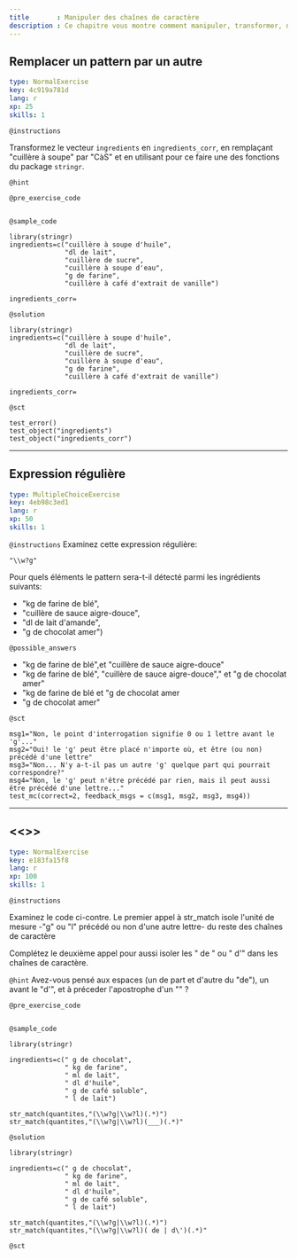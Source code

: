 ```yaml
---
title       : Manipuler des chaînes de caractère
description : Ce chapitre vous montre comment manipuler, transformer, nettoyer des chaînes de caractère à l'aide des fonctions du package stringr.
---
```


## Remplacer un pattern par un autre

```yaml
type: NormalExercise
key: 4c919a781d
lang: r
xp: 25
skills: 1
```


`@instructions`

Transformez le vecteur `ingredients` en `ingredients_corr`, en remplaçant "cuillère à soupe" par "CàS" et en utilisant pour ce faire une des fonctions du package `stringr`.

`@hint`

`@pre_exercise_code`
```{r}

```

`@sample_code`
```{r}
library(stringr)
ingredients=c("cuillère à soupe d'huile",
              "dl de lait",
              "cuillère de sucre",
              "cuillère à soupe d'eau",
              "g de farine",
              "cuillère à café d'extrait de vanille")

ingredients_corr=
```

`@solution`
```{r}
library(stringr)
ingredients=c("cuillère à soupe d'huile",
              "dl de lait",
              "cuillère de sucre",
              "cuillère à soupe d'eau",
              "g de farine",
              "cuillère à café d'extrait de vanille")

ingredients_corr=
```

`@sct`
```{r}
test_error()
test_object("ingredients")
test_object("ingredients_corr")
```


---
## Expression régulière

```yaml
type: MultipleChoiceExercise
key: 4eb98c3ed1
lang: r
xp: 50
skills: 1
```


`@instructions`
Examinez cette expression régulière:

```{r}
"\\w?g"
```

Pour quels éléments le pattern sera-t-il détecté parmi les ingrédients suivants:

- "kg de farine de blé",
- "cuillère de sauce aigre-douce",
- "dl de lait d'amande",
- "g de chocolat amer")




`@possible_answers`
- "kg de farine de blé",et "cuillère de sauce aigre-douce"
- "kg de farine de blé", "cuillère de sauce aigre-douce"," et "g de chocolat amer"
- "kg de farine de blé et "g de chocolat amer
- "g de chocolat amer"


`@sct`
```{r}
msg1="Non, le point d'interrogation signifie 0 ou 1 lettre avant le 'g'..."
msg2="Oui! le 'g' peut être placé n'importe où, et être (ou non) précédé d'une lettre"
msg3="Non... N'y a-t-il pas un autre 'g' quelque part qui pourrait correspondre?"
msg4="Non, le 'g' peut n'être précédé par rien, mais il peut aussi être précédé d'une lettre..."
test_mc(correct=2, feedback_msgs = c(msg1, msg2, msg3, msg4))
```



---

## <<<New Exercise>>>

```yaml
type: NormalExercise
key: e183fa15f8
lang: r
xp: 100
skills: 1
```


`@instructions`

Examinez le code ci-contre. Le premier appel à str_match isole l'unité de mesure -"g" ou "l" précédé ou non d'une autre lettre- du reste des chaînes de caractère

Complétez le deuxième appel pour aussi isoler les " de " ou " d'" dans les chaînes de caractère.

`@hint`
Avez-vous pensé aux espaces (un de part et d'autre du "de"), un avant le "d'", et à préceder l'apostrophe d'un "\" ?


`@pre_exercise_code`
```{r}

```

`@sample_code`

```{r}
library(stringr)

ingredients=c(" g de chocolat",
              " kg de farine", 
              " ml de lait",
              " dl d'huile",
              " g de café soluble",
              " l de lait")

str_match(quantites,"(\\w?g|\\w?l)(.*)")
str_match(quantites,"(\\w?g|\\w?l)(___)(.*)"
```

`@solution`
```{r}
library(stringr)

ingredients=c(" g de chocolat",
              " kg de farine", 
              " ml de lait",
              " dl d'huile",
              " g de café soluble",
              " l de lait")

str_match(quantites,"(\\w?g|\\w?l)(.*)")
str_match(quantites,"(\\w?g|\\w?l)( de | d\')(.*)"
```

`@sct`
```{r}

```
